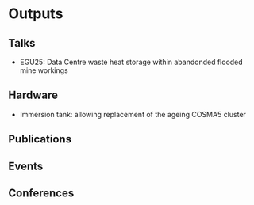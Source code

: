 # Outputs

## Talks

- EGU25: Data Centre waste heat storage within abandonded flooded mine workings

## Hardware

- Immersion tank: allowing replacement of the ageing COSMA5 cluster

## Publications

## Events

## Conferences



